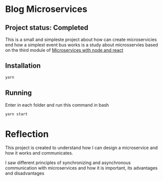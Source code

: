 # Blog Microservices

## Project status: Completed

This is a small and simpleste project about how can create microservicies end how a simplest event bus works is a study about microsservies based on the third module of [Microservices with node and react](https://www.udemy.com/course/microservices-with-node-js-and-react)

## Installation

```bash
yarn
```

## Running

Enter in each folder and run this command in bash

```bash
yarn start
```

# Reflection

This project is created to understand how I can design a microservice and how it works and communicates.

I saw different principles of synchronizing and asynchronous communication with microservices and how it is important, its advantages and disadvantages
